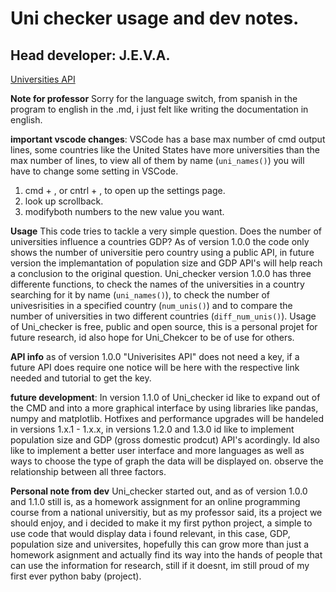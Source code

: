# Uni checker usage and dev notes.

## Head developer: J.E.V.A.

[Universities API](http://universities.hipolabs.com/search?country=)


**Note for professor**
Sorry for the language switch, from spanish in the program to english in the .md, i just felt like writing the documentation in english.

**important vscode changes**:
VSCode has a base max number of cmd output lines, some countries like the United States have more universities than the max number of lines, to view all of them by name (`uni_names()`) you will have to change some setting in VSCode.
1. cmd + , or cntrl + , to open up the settings page. 
2. look up scrollback. 
3. modifyboth numbers to the new value you want.

**Usage**
This code tries to tackle a very simple question. Does the number of universities influence a countries GDP? As of version 1.0.0 the code only shows the number of universitie pero country using a public API, in future version the implemantation of population size and GDP API's will help reach a conclusion to the original question.
Uni_checker version 1.0.0 has three differente functions, to check the names of the universities in a country searching for it by name (`uni_names()`), to check the number of univesrisities in a specified country (`num_unis()`) and to compare the number of universities in two different countries (`diff_num_unis()`). Usage of Uni_checker is free, public and open source, this is a personal projet for future research, id also hope for Uni_Chekcer to be of use for others.

**API info**
as of version 1.0.0 "Univerisites API" does not need a key, if a future API does require one notice will be here with the respective link needed and tutorial to get the key.

**future development**:
In version 1.1.0 of Uni_checker id like to expand out of the CMD and into a more graphical interface by using libraries like pandas, numpy and matplotlib. Hotfixes and performance upgrades will be handeled in versions 1.x.1 - 1.x.x, in versions 1.2.0 and 1.3.0 id like to implement population size and GDP (gross domestic prodcut) API's acordingly. Id also like to implement a better user interface and more languages as well as ways to choose the type of graph the data will be displayed on. observe the relationship between all three factors.

**Personal note from dev**
Uni_checker started out, and as of version 1.0.0 and 1.1.0 still is, as a homework assignment for an online programming course from a national universitiy, but as my professor said, its a project we should enjoy, and i decided to make it my first python project, a simple to use code that would display data i found relevant, in this case, GDP, population size and universites, hopefully this can grow more than just a homework asignment and actually find its way into the hands of people that can use the information for research, still if it doesnt, im still proud of my first ever python baby (project). 
